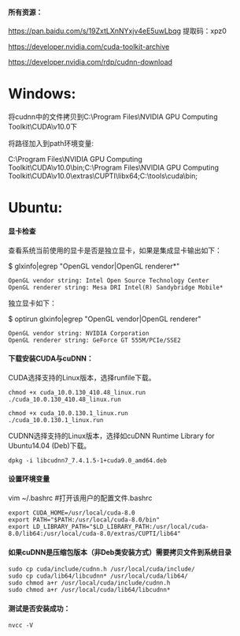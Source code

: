 #### 所有资源：

https://pan.baidu.com/s/19ZxtLXnNYxjv4eE5uwLbqg    提取码：xpz0

https://developer.nvidia.com/cuda-toolkit-archive

https://developer.nvidia.com/rdp/cudnn-download

# Windows:

将cudnn中的文件拷贝到C:\Program Files\NVIDIA GPU Computing Toolkit\CUDA\v10.0下

将路径加入到path环境变量:

C:\Program Files\NVIDIA GPU Computing Toolkit\CUDA\v10.0\bin;C:\Program Files\NVIDIA GPU Computing Toolkit\CUDA\v10.0\extras\CUPTI\libx64;C:\tools\cuda\bin;

# Ubuntu:

#### 显卡检查

查看系统当前使用的显卡是否是独立显卡，如果是集成显卡输出如下：

$ glxinfo|egrep "OpenGL vendor|OpenGL renderer*"

    OpenGL vendor string: Intel Open Source Technology Center
    OpenGL renderer string: Mesa DRI Intel(R) Sandybridge Mobile*
  
独立显卡如下：

$ optirun glxinfo|egrep "OpenGL vendor|OpenGL renderer"

    OpenGL vendor string: NVIDIA Corporation
    OpenGL renderer string: GeForce GT 555M/PCIe/SSE2

#### 下载安装CUDA与cuDNN：

CUDA选择支持的Linux版本，选择runfile下载。

    chmod +x cuda_10.0.130_410.48_linux.run 
    ./cuda_10.0.130_410.48_linux.run
 
    chmod +x cuda_10.0.130.1_linux.run 
    ./cuda_10.0.130.1_linux.run
    
CUDNN选择支持的Linux版本，选择如cuDNN Runtime Library for Ubuntu14.04 (Deb)下载。
    
    dpkg -i libcudnn7_7.4.1.5-1+cuda9.0_amd64.deb 

#### 设置环境变量

vim ~/.bashrc   #打开该用户的配置文件.bashrc

    export CUDA_HOME=/usr/local/cuda-8.0
    export PATH="$PATH:/usr/local/cuda-8.0/bin"
    export LD_LIBRARY_PATH="$LD_LIBRARY_PATH:/usr/local/cuda-8.0/lib64:/usr/local/cuda-8.0/extras/CUPTI/lib64"

#### 如果cuDNN是压缩包版本（非Deb类安装方式）需要拷贝文件到系统目录

    sudo cp cuda/include/cudnn.h /usr/local/cuda/include/
    sudo cp cuda/lib64/libcudnn* /usr/local/cuda/lib64/
    sudo chmod a+r /usr/local/cuda/include/cudnn.h
    sudo chmod a+r /usr/local/cuda/lib64/libcudnn*

#### 测试是否安装成功：

    nvcc -V


